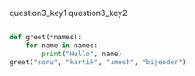 question3_key1
question3_key2



```python

def greet(*names):
    for name in names:
        print("Hello", name)
greet("sonu", "kartik", "umesh", "bijender")

 ```